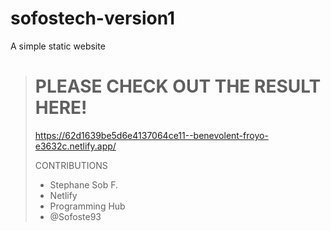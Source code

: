 # sofostech-version1
A simple static website


>
># PLEASE CHECK OUT THE RESULT HERE!
>https://62d1639be5d6e4137064ce11--benevolent-froyo-e3632c.netlify.app/
>
> CONTRIBUTIONS
> - Stephane Sob F.
> - Netlify
> - Programming Hub
> - @Sofoste93
> 
